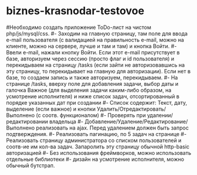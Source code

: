 # biznes-krasnodar-testovoe
#Необходимо создать приложение ToDo-лист на чистом php/js/mysql/css.
#- Заходим на главную страницу, там поле для ввода e-mail пользователя (с
валидацией на правильность e-mail, можно на клиенте, можно на сервере,
лучше и там и там) и кнопка Войти.
#- Ввели e-mail, нажали кнопку Войти. Если этот e-mail присутствует в базе,
авторизуем через сессию (просто флаг и id пользователя) и перекидываем
на страницу /tasks (если зайти не авторизовавшись на эту страницу, то
перекидывает на главную для авторизации). Если нет в базе, то создаем
запись и также авторизуем, перекидываем.
#- На странице /tasks, вверху поле для добавления задачи, выбор даты и
галочка Важное (для выделения задачи каким-либо образом, на усмотрение
исполнителя) и ниже список задач, отсортированный в порядке указанных
дат при создании
#- Список содержит: Текст, дату, выделение (если важное) и кнопки
Удалить/Отредактировать/Выполнено (с соотв. функционалом)
#- Проверять при удалении/редактировании владельца
#- Добавление/Удаление/Редактирование/Выполнено реализовать на ajax.
Перед удалением должен быть запрос подтверждения.
#- Реализовать пагинацию, по 5 задач на странице
#- Реализовать страницу администратора со списком пользователей и
соотв-ие им кол-ва задач. Запаролить эту страницу обычной http-basic
авторизацией
#- Без использования фреймворков, можно использовать отдельные
библиотеки
#- дизайн на усмотрение исполнителя, можно обычный бутстрап.
